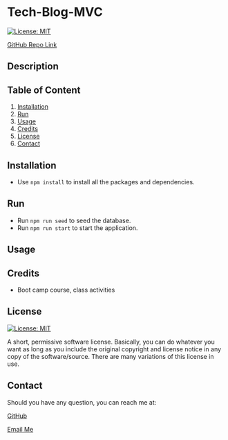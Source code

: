 # Tech-Blog-MVC

[![License: MIT](https://img.shields.io/badge/License-MIT-yellow.svg)](https://opensource.org/licenses/MIT)

[GitHub Repo Link](https://github.com/salidamaharjan/tech-blog-MVC)

## Description

## Table of Content
1. [Installation](#installation)
2. [Run](#run)
3. [Usage](#usage)
4. [Credits](#credits)
5. [License](#license)
6. [Contact](#contact)

## Installation
* Use `npm install` to install all the packages and dependencies.

## Run
* Run `npm run seed` to seed the database.
* Run `npm run start` to start the application.

## Usage

## Credits
* Boot camp course, class activities

## License
[![License: MIT](https://img.shields.io/badge/License-MIT-yellow.svg)](https://opensource.org/licenses/MIT)

A short, permissive software license. Basically, you can do whatever you want as long as you include the original copyright and license notice in any copy of the software/source. There are many variations of this license in use.

## Contact
Should you have any question, you can reach me at:

[GitHub](https://github.com/salidamaharjan)

[Email Me](mailto:email@email.com)